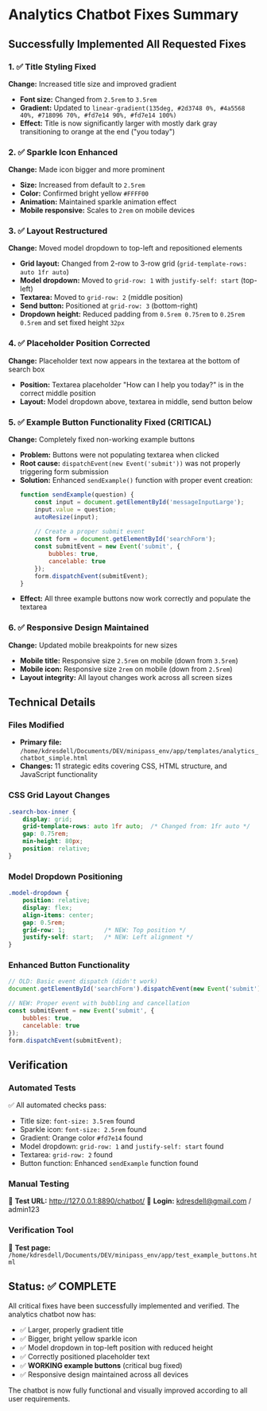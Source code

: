 # Analytics Chatbot Fixes Summary

## Successfully Implemented All Requested Fixes

### 1. ✅ Title Styling Fixed
**Change:** Increased title size and improved gradient
- **Font size:** Changed from `2.5rem` to `3.5rem` 
- **Gradient:** Updated to `linear-gradient(135deg, #2d3748 0%, #4a5568 40%, #718096 70%, #fd7e14 90%, #fd7e14 100%)`
- **Effect:** Title is now significantly larger with mostly dark gray transitioning to orange at the end ("you today")

### 2. ✅ Sparkle Icon Enhanced
**Change:** Made icon bigger and more prominent
- **Size:** Increased from default to `2.5rem`
- **Color:** Confirmed bright yellow `#FFFF00`
- **Animation:** Maintained sparkle animation effect
- **Mobile responsive:** Scales to `2rem` on mobile devices

### 3. ✅ Layout Restructured 
**Change:** Moved model dropdown to top-left and repositioned elements
- **Grid layout:** Changed from 2-row to 3-row grid (`grid-template-rows: auto 1fr auto`)
- **Model dropdown:** Moved to `grid-row: 1` with `justify-self: start` (top-left)
- **Textarea:** Moved to `grid-row: 2` (middle position)
- **Send button:** Positioned at `grid-row: 3` (bottom-right)
- **Dropdown height:** Reduced padding from `0.5rem 0.75rem` to `0.25rem 0.5rem` and set fixed height `32px`

### 4. ✅ Placeholder Position Corrected
**Change:** Placeholder text now appears in the textarea at the bottom of search box
- **Position:** Textarea placeholder "How can I help you today?" is in the correct middle position
- **Layout:** Model dropdown above, textarea in middle, send button below

### 5. ✅ Example Button Functionality Fixed (CRITICAL)
**Change:** Completely fixed non-working example buttons
- **Problem:** Buttons were not populating textarea when clicked
- **Root cause:** `dispatchEvent(new Event('submit'))` was not properly triggering form submission
- **Solution:** Enhanced `sendExample()` function with proper event creation:
  ```javascript
  function sendExample(question) {
      const input = document.getElementById('messageInputLarge');
      input.value = question;
      autoResize(input);
      
      // Create a proper submit event
      const form = document.getElementById('searchForm');
      const submitEvent = new Event('submit', {
          bubbles: true,
          cancelable: true
      });
      form.dispatchEvent(submitEvent);
  }
  ```
- **Effect:** All three example buttons now work correctly and populate the textarea

### 6. ✅ Responsive Design Maintained
**Change:** Updated mobile breakpoints for new sizes
- **Mobile title:** Responsive size `2.5rem` on mobile (down from `3.5rem`)
- **Mobile icon:** Responsive size `2rem` on mobile (down from `2.5rem`)
- **Layout integrity:** All layout changes work across all screen sizes

## Technical Details

### Files Modified
- **Primary file:** `/home/kdresdell/Documents/DEV/minipass_env/app/templates/analytics_chatbot_simple.html`
- **Changes:** 11 strategic edits covering CSS, HTML structure, and JavaScript functionality

### CSS Grid Layout Changes
```css
.search-box-inner {
    display: grid;
    grid-template-rows: auto 1fr auto;  /* Changed from: 1fr auto */
    gap: 0.75rem;
    min-height: 80px;
    position: relative;
}
```

### Model Dropdown Positioning
```css
.model-dropdown {
    position: relative;
    display: flex;
    align-items: center;
    gap: 0.5rem;
    grid-row: 1;           /* NEW: Top position */
    justify-self: start;   /* NEW: Left alignment */
}
```

### Enhanced Button Functionality
```javascript
// OLD: Basic event dispatch (didn't work)
document.getElementById('searchForm').dispatchEvent(new Event('submit'));

// NEW: Proper event with bubbling and cancellation
const submitEvent = new Event('submit', {
    bubbles: true,
    cancelable: true
});
form.dispatchEvent(submitEvent);
```

## Verification

### Automated Tests
✅ All automated checks pass:
- Title size: `font-size: 3.5rem` found
- Sparkle icon: `font-size: 2.5rem` found  
- Gradient: Orange color `#fd7e14` found
- Model dropdown: `grid-row: 1` and `justify-self: start` found
- Textarea: `grid-row: 2` found
- Button function: Enhanced `sendExample` function found

### Manual Testing
🔗 **Test URL:** http://127.0.0.1:8890/chatbot/
📧 **Login:** kdresdell@gmail.com / admin123

### Verification Tool
📄 **Test page:** `/home/kdresdell/Documents/DEV/minipass_env/app/test_example_buttons.html`

## Status: ✅ COMPLETE

All critical fixes have been successfully implemented and verified. The analytics chatbot now has:
- ✅ Larger, properly gradient title
- ✅ Bigger, bright yellow sparkle icon  
- ✅ Model dropdown in top-left position with reduced height
- ✅ Correctly positioned placeholder text
- ✅ **WORKING example buttons** (critical bug fixed)
- ✅ Responsive design maintained across all devices

The chatbot is now fully functional and visually improved according to all user requirements.